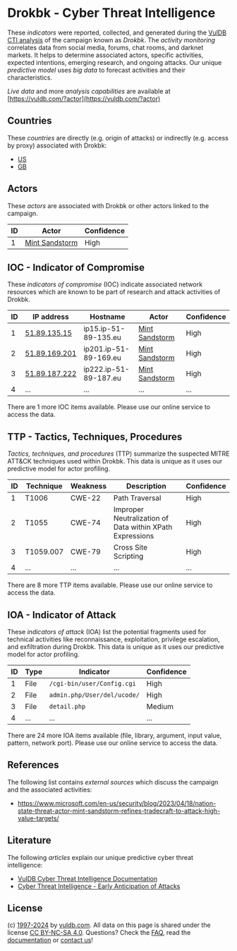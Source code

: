# Drokbk - Cyber Threat Intelligence

These _indicators_ were reported, collected, and generated during the [VulDB CTI analysis](https://vuldb.com/?kb.cti) of the campaign known as _Drokbk_. The _activity monitoring_ correlates data from social media, forums, chat rooms, and darknet markets. It helps to determine associated actors, specific activities, expected intentions, emerging research, and ongoing attacks. Our unique _predictive model_ uses _big data_ to forecast activities and their characteristics.

_Live data_ and more _analysis capabilities_ are available at [https://vuldb.com/?actor](https://vuldb.com/?actor)

## Countries

These _countries_ are directly (e.g. origin of attacks) or indirectly (e.g. access by proxy) associated with Drokbk:

* [US](https://vuldb.com/?country.us)
* [GB](https://vuldb.com/?country.gb)

## Actors

These _actors_ are associated with Drokbk or other actors linked to the campaign.

ID | Actor | Confidence
-- | ----- | ----------
1 | [Mint Sandstorm](https://vuldb.com/?actor.mint_sandstorm) | High

## IOC - Indicator of Compromise

These _indicators of compromise_ (IOC) indicate associated network resources which are known to be part of research and attack activities of Drokbk.

ID | IP address | Hostname | Actor | Confidence
-- | ---------- | -------- | ----- | ----------
1 | [51.89.135.15](https://vuldb.com/?ip.51.89.135.15) | ip15.ip-51-89-135.eu | [Mint Sandstorm](https://vuldb.com/?actor.mint_sandstorm) | High
2 | [51.89.169.201](https://vuldb.com/?ip.51.89.169.201) | ip201.ip-51-89-169.eu | [Mint Sandstorm](https://vuldb.com/?actor.mint_sandstorm) | High
3 | [51.89.187.222](https://vuldb.com/?ip.51.89.187.222) | ip222.ip-51-89-187.eu | [Mint Sandstorm](https://vuldb.com/?actor.mint_sandstorm) | High
4 | ... | ... | ... | ...

There are 1 more IOC items available. Please use our online service to access the data.

## TTP - Tactics, Techniques, Procedures

_Tactics, techniques, and procedures_ (TTP) summarize the suspected MITRE ATT&CK techniques used within Drokbk. This data is unique as it uses our predictive model for actor profiling.

ID | Technique | Weakness | Description | Confidence
-- | --------- | -------- | ----------- | ----------
1 | T1006 | CWE-22 | Path Traversal | High
2 | T1055 | CWE-74 | Improper Neutralization of Data within XPath Expressions | High
3 | T1059.007 | CWE-79 | Cross Site Scripting | High
4 | ... | ... | ... | ...

There are 8 more TTP items available. Please use our online service to access the data.

## IOA - Indicator of Attack

These _indicators of attack_ (IOA) list the potential fragments used for technical activities like reconnaissance, exploitation, privilege escalation, and exfiltration during Drokbk. This data is unique as it uses our predictive model for actor profiling.

ID | Type | Indicator | Confidence
-- | ---- | --------- | ----------
1 | File | `/cgi-bin/user/Config.cgi` | High
2 | File | `admin.php/User/del/ucode/` | High
3 | File | `detail.php` | Medium
4 | ... | ... | ...

There are 24 more IOA items available (file, library, argument, input value, pattern, network port). Please use our online service to access the data.

## References

The following list contains _external sources_ which discuss the campaign and the associated activities:

* https://www.microsoft.com/en-us/security/blog/2023/04/18/nation-state-threat-actor-mint-sandstorm-refines-tradecraft-to-attack-high-value-targets/

## Literature

The following _articles_ explain our unique predictive cyber threat intelligence:

* [VulDB Cyber Threat Intelligence Documentation](https://vuldb.com/?kb.cti)
* [Cyber Threat Intelligence - Early Anticipation of Attacks](https://www.scip.ch/en/?labs.20201022)

## License

(c) [1997-2024](https://vuldb.com/?kb.changelog) by [vuldb.com](https://vuldb.com/?kb.about). All data on this page is shared under the license [CC BY-NC-SA 4.0](https://creativecommons.org/licenses/by-nc-sa/4.0/). Questions? Check the [FAQ](https://vuldb.com/?kb.faq), read the [documentation](https://vuldb.com/?kb) or [contact us](https://vuldb.com/?contact)!
